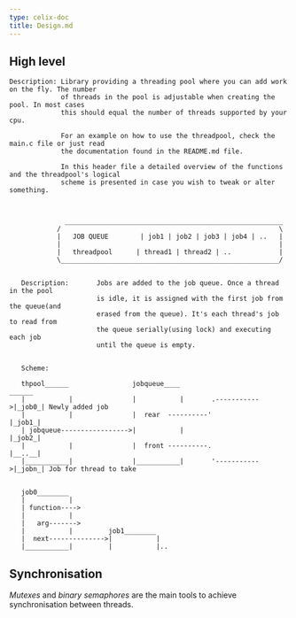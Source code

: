 ```yaml
---
type: celix-doc
title: Design.md
---
```


## High level
	
	Description: Library providing a threading pool where you can add work on the fly. The number
	             of threads in the pool is adjustable when creating the pool. In most cases
	             this should equal the number of threads supported by your cpu.
	         
	             For an example on how to use the threadpool, check the main.c file or just read
	             the documentation found in the README.md file.
	
	             In this header file a detailed overview of the functions and the threadpool's logical
	             scheme is presented in case you wish to tweak or alter something. 
	
	
	
	              _______________________________________________________        
	            /                                                       \
	            |   JOB QUEUE        | job1 | job2 | job3 | job4 | ..   |
	            |                                                       |
	            |   threadpool      | thread1 | thread2 | ..            |
	            \_______________________________________________________/
	
	
	   Description:       Jobs are added to the job queue. Once a thread in the pool
	                      is idle, it is assigned with the first job from the queue(and
	                      erased from the queue). It's each thread's job to read from 
	                      the queue serially(using lock) and executing each job
	                      until the queue is empty.
	
	
	   Scheme:
	
	   thpool______                jobqueue____                      ______ 
	   |           |               |           |       .----------->|_job0_| Newly added job
	   |           |               |  rear  ----------'             |_job1_|
	   | jobqueue----------------->|           |                    |_job2_|
	   |           |               |  front ----------.             |__..__| 
	   |___________|               |___________|       '----------->|_jobn_| Job for thread to take
	
	
	   job0________ 
	   |           |
	   | function---->
	   |           |
	   |   arg------->
	   |           |         job1________ 
	   |  next-------------->|           |
	   |___________|         |           |..


## Synchronisation

*Mutexes* and *binary semaphores* are the main tools to achieve synchronisation between threads.
